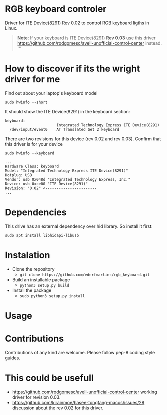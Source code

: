 # RGB keyboard controler

Driver for ITE Device(8291) Rev 0.02 to control RGB keyboard ligths in Linux.

> **Note**:
> If your keyboard is ITE Device(8291) **Rev 0.03** use this driver https://github.com/rodgomesc/avell-unofficial-control-center instead.
'''

# How to discover if its the wright driver for me

Find out about your laptop's keyboard model

`sudo hwinfo --short`

It should show the ITE Device(8291) in the keyboard section:

```
keyboard:
                       Integrated Technology Express ITE Device(8291)
  /dev/input/event0    AT Translated Set 2 keyboard
```

There are two revisions for this device (rev 0.02 and rev 0.03). Confirm that this driver is for your device

`sudo hwinfo --keyboard`

```
...
Hardware Class: keyboard
Model: "Integrated Technology Express ITE Device(8291)"
Hotplug: USB
Vendor: usb 0x048d "Integrated Technology Express, Inc."
Device: usb 0xce00 "ITE Device(8291)"
Revision: "0.02" <-----------------------
...
```

# Dependencies

This drive has an external dependency over hid library. So install it first:

```
sudo apt install libhidapi-libusb
```

# Instalation


- Clone the repository
    - `git clone https://github.com/ederfmartins/rgb_keyboard.git`
- Build an installable package
    - `python3 setup.py build`
- Install the package
    - `sudo python3 setup.py install`


# Usage



# Contributions

Contributions of any kind are welcome. Please follow pep-8 coding style guides.

# This could be usefull

- https://github.com/rodgomesc/avell-unofficial-control-center working driver for revision 0.03.
- https://github.com/kirainmoe/hasee-tongfang-macos/issues/28 discussion about the rev 0.02 for this driver.
